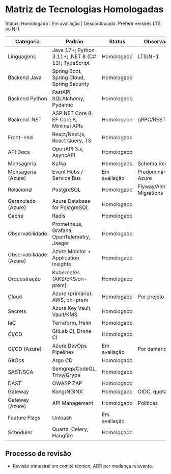 # Matriz de Tecnologias Homologadas

Status: Homologado | Em avaliação | Descontinuado. Preferir versões LTS ou N-1.

| Categoria | Padrão | Status | Observações |
|---|---|---|---|
| Linguagens | Java 17+; Python 3.11+; .NET 8 (C# 12); TypeScript | Homologado | LTS/N-1 |
| Backend Java | Spring Boot, Spring Cloud, Spring Security | Homologado | |
| Backend Python | FastAPI, SQLAlchemy, Pydantic | Homologado | |
| Backend .NET | ASP.NET Core 8, EF Core 8, Minimal APIs | Homologado | gRPC/REST |
| Front-end | React/Next.js, React Query, TS | Homologado | |
| API Docs | OpenAPI 3.x, AsyncAPI | Homologado | |
| Mensageria | Kafka | Homologado | Schema Registry |
| Mensageria (Azure) | Event Hubs / Service Bus | Em avaliação | Predominância Azure |
| Relacional | PostgreSQL | Homologado | Flyway/Alembic/EF Migrations |
| Gerenciado (Azure) | Azure Database for PostgreSQL | Homologado | |
| Cache | Redis | Homologado | |
| Observabilidade | Prometheus, Grafana, OpenTelemetry, Jaeger | Homologado | |
| Observabilidade (Azure) | Azure Monitor + Application Insights | Homologado | |
| Orquestração | Kubernetes (AKS/EKS/on-prem) | Homologado | |
| Cloud | Azure (primária), AWS, on-prem | Homologado | Por projeto |
| Secrets | Azure Key Vault, Vault/KMS | Homologado | |
| IaC | Terraform, Helm | Homologado | |
| CI/CD | GitLab CI, Drone CI | Homologado | |
| CI/CD (Azure) | Azure DevOps Pipelines | Em avaliação | Por demanda |
| GitOps | Argo CD | Homologado | |
| SAST/SCA | Semgrep/CodeQL, Trivy/Grype | Homologado | |
| DAST | OWASP ZAP | Homologado | |
| Gateway | Kong/NGINX | Homologado | OIDC, quotas |
| Gateway (Azure) | API Management | Homologado | Políticas |
| Feature Flags | Unleash | Em avaliação | |
| Scheduler | Quartz, Celery, Hangfire | Homologado | |

## Processo de revisão
- Revisão trimestral em comitê técnico; ADR por mudança relevante.